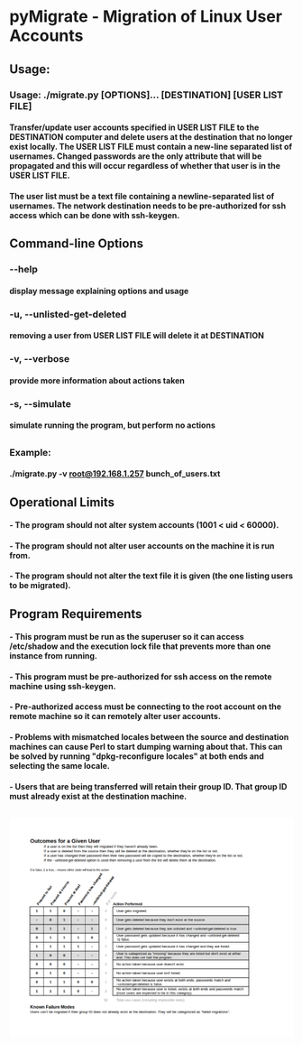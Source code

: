 # pyMigrate - Migration of Linux User Accounts

## Usage:
### Usage: ./migrate.py [OPTIONS]... [DESTINATION] [USER LIST FILE]
#### Transfer/update user accounts specified in USER LIST FILE to the DESTINATION computer and delete users at the destination that no longer exist locally. The USER LIST FILE must contain a new-line separated list of usernames. Changed passwords are the only attribute that will be propagated and this will occur regardless of whether that user is in the USER LIST FILE.
#### The user list must be a text file containing a newline-separated list of usernames. The network destination needs to be pre-authorized for ssh access which can be done with ssh-keygen.
##
## Command-line Options
###   --help 
#### display message explaining options and usage
###   -u, --unlisted-get-deleted
#### removing a user from USER LIST FILE will delete it at DESTINATION
###   -v, --verbose 
#### provide more information about actions taken
###   -s, --simulate 
#### simulate running the program, but perform no actions
##
### 
### Example:
####   ./migrate.py -v root@192.168.1.257 bunch_of_users.txt
##
## Operational Limits
#### - The program should not alter system accounts (1001 < uid < 60000).
#### - The program should not alter user accounts on the machine it is run from.
#### - The program should not alter the text file it is given (the one listing users to be migrated).
##
## Program Requirements
####  - This program must be run as the superuser so it can access /etc/shadow and the execution lock file that prevents more than one instance from running.
####  - This program must be pre-authorized for ssh access on the remote machine using ssh-keygen.
####  - Pre-authorized access must be connecting to the root account on the remote machine so it can remotely alter user accounts.
####  - Problems with mismatched locales between the source and destination machines can cause Perl to start dumping warning about that. This can be solved by running "dpkg-reconfigure locales" at both ends and selecting the same locale.
####  - Users that are being transferred will retain their group ID. That group ID must already exist at the destination machine.
## ![outcomeTable.png](https://raw.githubusercontent.com/vancouvercommunitynetwork/pyMigrate/master/img/outcomeTable.png)
